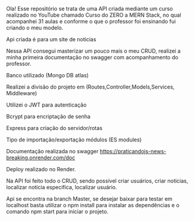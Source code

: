 Ola! Esse repositório se trata de uma API criada mediante um curso realizado no YouTube chamado Curso do ZERO a MERN Stack, no qual acompanhei 31 aulas e conforme o que o professor foi ensinando fui criando o meu modelo. 

Api criada é para um site de noticias

Nessa API consegui masterizar um pouco mais o meu CRUD, realizei a minha primeira documentação no swagger com acompanhamento do professor.

Banco utilizado (Mongo DB atlas)

Realizei a divisão do projeto em (Routes,Controller,Models,Services, Middleware)

Utilizei o JWT para autenticação

Bcrypt para encriptação de senha 

Express para criação do servidor/rotas

Tipo de importação/exportação módulos (ES modules)

Documentação realizada no swagger https://praticandojs-news-breaking.onrender.com/doc

Deploy realizado no Render.

Na API foi feito todo o CRUD, sendo possível criar usuários, criar noticias, localizar noticia especifica, localizar usuário.

Api se encontra na branch Master, se desejar baixar para testar em localhost basta utilizar o npm install para instalar as dependências e o comando npm start para iniciar o projeto.



